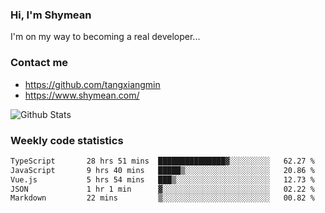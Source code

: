 ### Hi, I'm Shymean

I'm on my way to becoming a real developer...

### Contact me

- <https://github.com/tangxiangmin>
- <https://www.shymean.com/>

![Github Stats](https://github-readme-stats.vercel.app/api?username=tangxiangmin&show_icons=true&theme=dark)


###  Weekly code statistics

<!--START_SECTION:waka-->

```txt
TypeScript       28 hrs 51 mins  ███████████████▓░░░░░░░░░   62.27 %
JavaScript       9 hrs 40 mins   █████▒░░░░░░░░░░░░░░░░░░░   20.86 %
Vue.js           5 hrs 54 mins   ███▒░░░░░░░░░░░░░░░░░░░░░   12.73 %
JSON             1 hr 1 min      ▓░░░░░░░░░░░░░░░░░░░░░░░░   02.22 %
Markdown         22 mins         ▒░░░░░░░░░░░░░░░░░░░░░░░░   00.82 %
```

<!--END_SECTION:waka-->